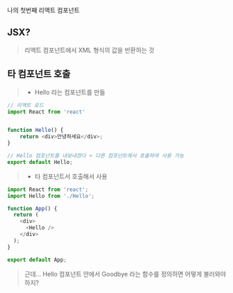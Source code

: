 나의 첫번째 리액트 컴포넌트

## JSX?
> 리액트 컴포넌트에서 XML 형식의 값을 반환하는 것

## 타 컴포넌트 호출
> - Hello 라는 컴포넌트를 만듦
```javascript
// 리액트 로드
import React from 'react'


function Hello() {
    return <div>안녕하세요</div>;
}

// Hello 컴포넌트를 내보내겠다 > 다른 컴포넌트에서 호출하여 사용 가능
export default Hello;
```
> - 타 컴포넌트서 호출해서 사용
```javascript
import React from 'react';
import Hello from './Hello';

function App() {
  return (
    <div>
      <Hello />
    </div>
  );
}

export default App;
``` 
> 근데... Hello 컴포넌트 안에서 Goodbye 라는 함수를 정의하면 어떻게 불러와야 하지?
